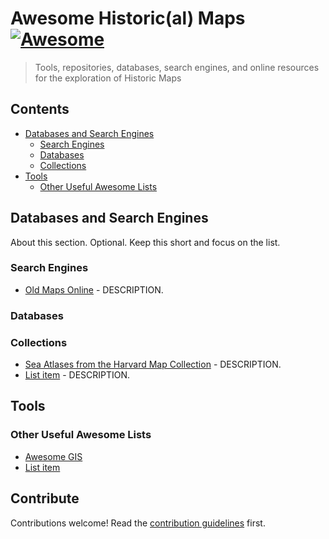 # Awesome Historic(al) Maps [![Awesome](https://awesome.re/badge.svg)](https://awesome.re)

> Tools, repositories, databases, search engines, and online resources for the exploration of Historic Maps


## Contents

- [Databases and Search Engines](#Databases-and-Search-Engines)
  - [Search Engines](#Search-Engines)
  - [Databases](#Databases)
  - [Collections](#Collections)
- [Tools](#Tools)
  - [Other Useful Awesome Lists](#Other-Useful-Awesome-Lists)

## Databases and Search Engines

About this section. Optional. Keep this short and focus on the list.

### Search Engines
- [Old Maps Online](https://www.oldmapsonline.org/) - DESCRIPTION.

### Databases

### Collections
- [Sea Atlases from the Harvard Map Collection](http://sea-atlases.org/) - DESCRIPTION.
- [List item](http://example.com) - DESCRIPTION.

## Tools

### Other Useful Awesome Lists

- [Awesome GIS](https://github.com/sshuair/awesome-gis)
- [List item](http://example.com)

## Contribute

Contributions welcome! Read the [contribution guidelines](contributing.md) first.
